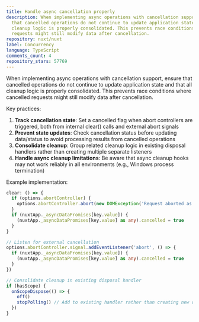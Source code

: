 ```yaml
---
title: Handle async cancellation properly
description: When implementing async operations with cancellation support, ensure
  that cancelled operations do not continue to update application state and that all
  cleanup logic is properly consolidated. This prevents race conditions where cancelled
  requests might still modify data after cancellation.
repository: nuxt/nuxt
label: Concurrency
language: TypeScript
comments_count: 4
repository_stars: 57769
---
```


When implementing async operations with cancellation support, ensure that cancelled operations do not continue to update application state and that all cleanup logic is properly consolidated. This prevents race conditions where cancelled requests might still modify data after cancellation.

Key practices:
1. **Track cancellation state**: Set a cancelled flag when abort controllers are triggered, both from internal clear() calls and external abort signals
2. **Prevent state updates**: Check cancellation status before updating data/status to avoid processing results from cancelled operations  
3. **Consolidate cleanup**: Group related cleanup logic in existing disposal handlers rather than creating multiple separate listeners
4. **Handle async cleanup limitations**: Be aware that async cleanup hooks may not work reliably in all environments (e.g., Windows process termination)

Example implementation:
```ts
clear: () => {
  if (options.abortController) {
    options.abortController.abort(new DOMException('Request aborted as the async data was cleared.', 'AbortError'))
  }
  if (nuxtApp._asyncDataPromises[key.value]) {
    (nuxtApp._asyncDataPromises[key.value] as any).cancelled = true
  }
}

// Listen for external cancellation
options.abortController.signal.addEventListener('abort', () => {
  if (nuxtApp._asyncDataPromises[key.value]) {
    (nuxtApp._asyncDataPromises[key.value] as any).cancelled = true
  }
})

// Consolidate cleanup in existing disposal handler
if (hasScope) {
  onScopeDispose(() => {
    off()
    stopPolling() // Add to existing handler rather than creating new one
  })
}
```